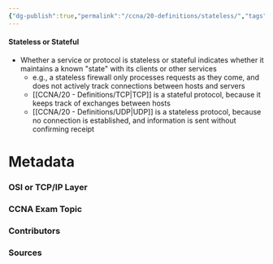 ```yaml
---
{"dg-publish":true,"permalink":"/ccna/20-definitions/stateless/","tags":["defs_ccna"],"created":"2023-11-05T10:55:11.000-08:00","updated":"2023-11-07T15:39:00.000-08:00"}
---
```


#### Stateless or Stateful
- Whether a service or protocol is stateless or stateful indicates whether it maintains a known "state" with its clients or other services
	- e.g., a stateless firewall only processes requests as they come, and does not actively track connections between hosts and servers
	- [[CCNA/20 - Definitions/TCP\|TCP]] is a stateful protocol, because it keeps track of exchanges between hosts
	- [[CCNA/20 - Definitions/UDP\|UDP]] is a stateless protocol, because no connection is established, and information is sent without confirming receipt







# Metadata
### OSI or TCP/IP Layer

### CCNA Exam Topic

### Contributors

### Sources
